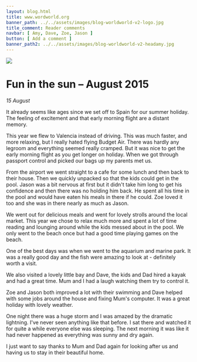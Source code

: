 ```yaml
---
layout: blog.html
title: www.wordworld.org
banner_path: ../../assets/images/blog-worldworld-v2-logo.jpg
title_comment: Reader comments
navbar: [ Amy, Dave, Zoe, Jason ]
button: [ Add a comment ]
banner_path2: ../../assets/images/blog-worldworld-v2-headamy.jpg
---
```


![](../../assets/images/blog-worldworld-v2-search.png)


# Fun in the sun – August 2015

_15 August_

It already seems like ages since we set off to Spain for our summer holiday. The feeling of excitement and that early morning flight are a distant memory.

This year we flew to Valencia instead of driving. This was much faster, and more relaxing, but I really hated flying Budget Air. There was hardly any legroom and everything seemed really cramped. But it was nice to get the early morning flight as you get longer on holiday. When we got through passport control and picked our bags up my parents met us.

From the airport we went straight to a cafe for some lunch and then back to their house. Then we quickly unpacked so that the kids could get in the pool. Jason was a bit nervous at first but it didn't take him long to get his confidence and then there was no holding him back. He spent all his time in the pool and would have eaten his meals in there if he could. Zoe loved it too and she was in there nearly as much as Jason.

We went out for delicious meals and went for lovely strolls around the local market. This year we chose to relax much more and spent a lot of time reading and lounging around while the kids messed about in the pool. We only went to the beach once but had a good time playing games on the beach.

One of the best days was when we went to the aquarium and marine park. It was a really good day and the fish were amazing to look at - definitely worth a visit.

We also visited a lovely little bay and Dave, the kids and Dad hired a kayak and had a great time. Mum and I had a laugh watching them try to control it.

Zoe and Jason both improved a lot with their swimming and Dave helped with some jobs around the house and fixing Mum's computer. It was a great holiday with lovely weather.

One night there was a huge storm and I was amazed by the dramatic lightning. I've never seen anything like that before. I sat there and watched it for quite a while everyone else was sleeping. The next morning it was like it had never happened as everything was sunny and dry again.

I just want to say thanks to Mum and Dad again for looking after us and having us to stay in their beautiful home.
